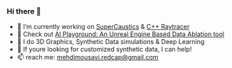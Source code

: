 ### Hi there 👋

<!--
**MMehdiMousavi/MMehdiMousavi** is a ✨ _special_ ✨ repository because its `README.md` (this file) appears on your GitHub profile. -->

- 🔭 I’m currently working on [SuperCaustics](https://github.com/MMehdiMousavi/SuperCaustics) & [C++ Raytracer](https://github.com/MMehdiMousavi/Raytracer)
- 👋 Check out [AI Playground: An Unreal Engine Based Data Ablation tool](https://github.com/MMehdiMousavi/AIP)
- 🌱 I do 3D Graphics, Synthetic Data simulations & Deep Learning
- 👯 If youre looking for customized synthetic data, I can help!
- 📫 reach me: mehdimousavi.redcap@gmail.com

